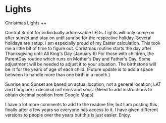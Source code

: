 # Lights
Christmas Lights ++

Control Script for individually addressable LEDs.
Lights will only come on after sunset and stay on until sunrise for the respective holiday.
Several holidays are setup.
I am especially proud of my Easter calculation.  This took me a little bit of time to figure out.
Christmas routine starts the day after Thanksgiving until All King's Day (January 6)
For those with children, the ParentDay routine which runs on Mother's Day and Father's Day.  Some adjustment will be needed to adjust it to your situation.  The birthstone will be lit for the years of age of each child. (Future update is to add a space between to handle more than one birth in a month.)

Sunrise and Sunset are based on actual location, not a general location; LAT and Long are in decimal not mins and secs.  (Need to add instructions to obtain decimal position from Google Maps)

I have a lot more comments to add to the readme file; but I am posting this finally after a few years so everyone has access to it.  I have given different versions to people over the years but this is just easier.  Enjoy.

